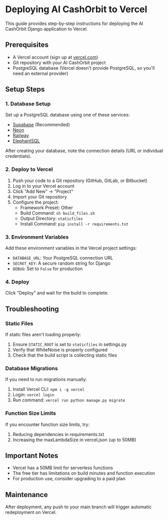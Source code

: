 # Deploying AI CashOrbit to Vercel

This guide provides step-by-step instructions for deploying the AI CashOrbit Django application to Vercel.

## Prerequisites

- A Vercel account (sign up at [vercel.com](https://vercel.com))
- Git repository with your AI CashOrbit project
- PostgreSQL database (Vercel doesn't provide PostgreSQL, so you'll need an external provider)

## Setup Steps

### 1. Database Setup

Set up a PostgreSQL database using one of these services:
- [Supabase](https://supabase.com) (Recommended)
- [Neon](https://neon.tech)
- [Railway](https://railway.app)
- [ElephantSQL](https://www.elephantsql.com)

After creating your database, note the connection details (URL or individual credentials).

### 2. Deploy to Vercel

1. Push your code to a Git repository (GitHub, GitLab, or Bitbucket)
2. Log in to your Vercel account
3. Click "Add New" → "Project"
4. Import your Git repository
5. Configure the project:
   - Framework Preset: Other
   - Build Command: `sh build_files.sh`
   - Output Directory: `staticfiles`
   - Install Command: `pip install -r requirements.txt`

### 3. Environment Variables

Add these environment variables in the Vercel project settings:

- `DATABASE_URL`: Your PostgreSQL connection URL
- `SECRET_KEY`: A secure random string for Django
- `DEBUG`: Set to `False` for production

### 4. Deploy

Click "Deploy" and wait for the build to complete.

## Troubleshooting

### Static Files

If static files aren't loading properly:
1. Ensure `STATIC_ROOT` is set to `staticfiles` in settings.py
2. Verify that WhiteNoise is properly configured
3. Check that the build script is collecting static files

### Database Migrations

If you need to run migrations manually:
1. Install Vercel CLI: `npm i -g vercel`
2. Login: `vercel login`
3. Run command: `vercel run python manage.py migrate`

### Function Size Limits

If you encounter function size limits, try:
1. Reducing dependencies in requirements.txt
2. Increasing the maxLambdaSize in vercel.json (up to 50MB)

## Important Notes

- Vercel has a 50MB limit for serverless functions
- The free tier has limitations on build minutes and function execution
- For production use, consider upgrading to a paid plan

## Maintenance

After deployment, any push to your main branch will trigger automatic redeployment on Vercel.